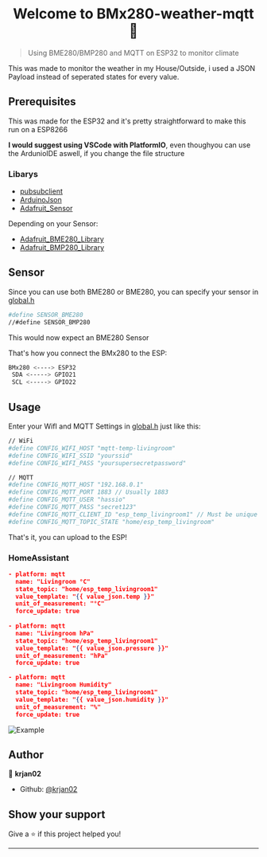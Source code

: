 
<h1 align="center">Welcome to BMx280-weather-mqtt 👋</h1>
<p>
</p>

> Using BME280/BMP280 and MQTT on ESP32 to monitor climate

This was made to monitor the weather in  my House/Outside, i used a JSON Payload instead of seperated states for every value.

## Prerequisites

This was made for the ESP32 and it's pretty straightforward to make this run on a ESP8266

**I would suggest using VSCode with PlatformIO**, even thoughyou can use the ArdunioIDE aswell, if you change the file structure

### Libarys

 - [pubsubclient](https://github.com/knolleary/pubsubclient)
 - [ArduinoJson](https://github.com/bblanchon/ArduinoJson)
 - [Adafruit_Sensor](https://github.com/adafruit/Adafruit_Sensor)

Depending on your Sensor:
 - [Adafruit_BME280_Library](https://github.com/adafruit/Adafruit_BME280_Library)
 - [Adafruit_BMP280_Library](https://github.com/adafruit/Adafruit_BMP280_Library)

## Sensor

Since you can use both BME280 or BME280, you can specify your sensor in [global.h](https://github.com/krjan02/bmX280-weather-mqtt/blob/master/src/global.h)

```sh
#define SENSOR_BME280
//#define SENSOR_BMP280
```
This would now expect an BME280 Sensor

That's how you connect the BMx280 to the ESP:
```sh
BMx280 <----> ESP32
 SDA <-----> GPIO21
 SCL <-----> GPIO22
```

## Usage

Enter your WifI and MQTT Settings in [global.h](https://github.com/krjan02/bmX280-weather-mqtt/blob/master/src/global.h) just like this:

```sh
// WiFi
#define CONFIG_WIFI_HOST "mqtt-temp-livingroom"
#define CONFIG_WIFI_SSID "yourssid"
#define CONFIG_WIFI_PASS "yoursupersecretpassword"

// MQTT
#define CONFIG_MQTT_HOST "192.168.0.1"
#define CONFIG_MQTT_PORT 1883 // Usually 1883
#define CONFIG_MQTT_USER "hassio"
#define CONFIG_MQTT_PASS "secret123"
#define CONFIG_MQTT_CLIENT_ID "esp_temp_livingroom1" // Must be unique on the MQTT network
#define CONFIG_MQTT_TOPIC_STATE "home/esp_temp_livingroom" 
```

That's it, you can upload to the ESP!

### HomeAssistant

```json
- platform: mqtt
  name: "Livingroom °C"
  state_topic: "home/esp_temp_livingroom1"
  value_template: "{{ value_json.temp }}"
  unit_of_measurement: "°C"
  force_update: true
  
- platform: mqtt
  name: "Livingroom hPa"
  state_topic: "home/esp_temp_livingroom1"
  value_template: "{{ value_json.pressure }}"
  unit_of_measurement: "hPa"
  force_update: true

- platform: mqtt
  name: "Livingroom Humidity"
  state_topic: "home/esp_temp_livingroom1"
  value_template: "{{ value_json.humidity }}"
  unit_of_measurement: "%"
  force_update: true
```

![Example](https://i.imgur.com/CYI3jn7.png)

## Author

👤 **krjan02**

* Github: [@krjan02](https://github.com/krjan02)

## Show your support

Give a ⭐️ if this project helped you!

***

